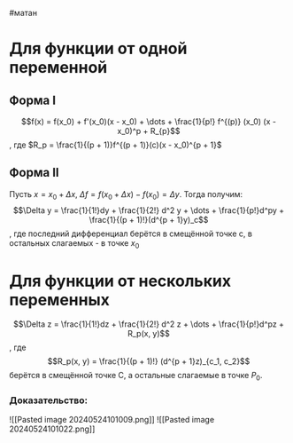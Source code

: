 #матан 
# Для функции от одной переменной
## Форма I
$$f(x) = f(x_0) + f'(x_0)(x - x_0) + \dots + \frac{1}{p!} f^{(p)} (x_0) (x - x_0)^p + R_{p}$$, где $R_p = \frac{1}{(p + 1)}f^{(p + 1)}(c)(x - x_0)^{p + 1}$
## Форма II
Пусть $x = x_0 + \Delta x, \ \Delta f = f(x_0 + \Delta x) - f(x_0) = \Delta y$. Тогда получим:
$$\Delta y = \frac{1}{1!}dy + \frac{1}{2!} d^2 y + \dots + \frac{1}{p!}d^py + \frac{1}{(p + 1)!}(d^{p + 1}y)_c$$
, где последний дифференциал берётся в смещённой точке с, в остальных слагаемых - в точке $x_0$
# Для функции от нескольких переменных
$$\Delta z = \frac{1}{1!}dz + \frac{1}{2!} d^2 z + \dots + \frac{1}{p!}d^pz + R_p(x, y)$$, где $$R_p(x, y) = \frac{1}{(p + 1)!} (d^{p + 1}z)_{c_1, c_2}$$ берётся в смещённой точке С, а остальные слагаемые в точке $P_0$.
### Доказательство:
![[Pasted image 20240524101009.png]]
![[Pasted image 20240524101022.png]]